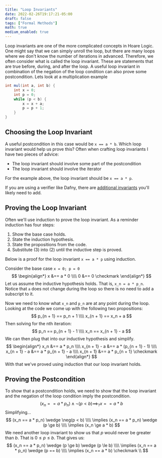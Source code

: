 ```yaml
---
title: "Loop Invariants"
date: 2022-02-26T19:17:21-05:00
draft: false
tags: ["Formal Methods"]
math: true
medium_enabled: true
---
```


Loop invariants are one of the more complicated concepts in Hoare Logic. One might say that we can simply unroll the loop, but there are many loops where we don't know the number of iterations in advanced. Therefore, we often consider what is called the loop invariant. These are statements that are true before, during, and after the loop. A useful loop invariant in combination of the negation of the loop condition can also prove some postcondition. Lets look at a multiplication example

```java
int mul(int a, int b) {
    int x = 0;
    int p = 0;
    while (p < b) {
        x = x + a;
        p = p + 1;
    }
}
```

## Choosing the Loop Invariant

A useful postcondition in this case would be `x == a * b`. Which loop invariant would help us prove this? Often when crafting loop invariants I have two pieces of advice:

- The loop invariant should involve some part of the postcondition
- The loop invariant should involve the iterator

For the example above, the loop invariant should be `x == a * p`.

If you are using a verifier like Dafny, there are [additional invariants](/blog/dafny-loops/) you'll likely need to add.

## Proving the Loop Invariant

Often we'll use induction to prove the loop invariant. As a reminder induction has four steps:

1. Show the base case holds.
2. State the induction hypothesis.
3. State the propositions from the code.
4. Substitute (3) into (2) until the inductive step is proved. 

Below is a proof for the loop invariant `x == a * p` using induction.

Consider the base case `x = 0; p = 0`
$$
\begin{align*}
x &== a * 0 \\\\
0 &== 0 \checkmark
\end{align*}
$$
Let us assume the inductive hypothesis holds. That is, `x_n = a * p_n`. Notice that `a` does not change during the loop so there is no need to add a subscript to it.

Now we need to know what `x_n` and `p_n` are at any point during the loop. Looking at the code we come up with the following two propositions:
$$
p_{n + 1} == p_n + 1 \\\\
x_{n + 1} == x_n + a
$$
Then solving for the nth iteration:
$$
p_n == p_{n + 1} - 1 \\\\
x_n == x_{n + 1} - a
$$
We can then plug that into our inductive hypothesis and simplify.
$$
\begin{align*}
x_n &== a * p_n \\\\
x_{n + 1} - a &== a * (p_{n + 1} - 1) \\\\
x_{n + 1} - a &== a * p_{n + 1} - a \\\\
x_{n + 1} &== a * p_{n + 1} \checkmark
\end{align*}
$$
With that we've proved using induction that our loop invariant holds.

## Proving the Postcondition

To show that a postcondition holds, we need to show that the loop invariant and the negation of the loop condition imply the postcondition.
$$
(x_n == a * p_n) \wedge \neg(p < b) \implies_? x == a * b
$$
Simplifying...
$$
(x_n == a * p_n) \wedge \neg(p < b) \\\\
\implies (x_n == a * p_n) \wedge (p \ge b) \\\\
\implies (x_n \ge a * b)
$$
We need another loop invariant to show us that $p$ would never be greater than $b$. That is $0 \le p \le b$. That gives us:
$$
(x_n == a * p_n) \wedge (p \ge b) \wedge (p \le b) \\\\
 \implies (x_n == a * p_n) \wedge (p == b) \\\\
 \implies (x_n == a * b) \checkmark \\
$$
